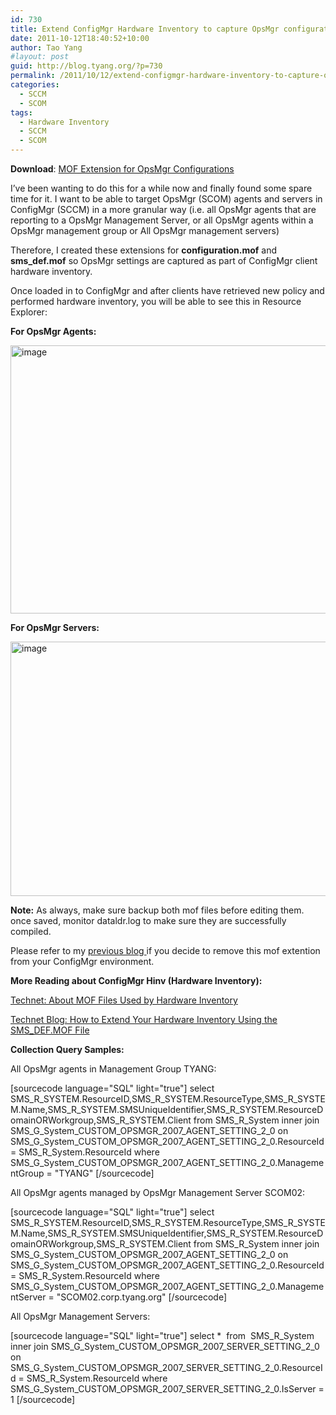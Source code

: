 ```yaml
---
id: 730
title: Extend ConfigMgr Hardware Inventory to capture OpsMgr configurations
date: 2011-10-12T18:40:52+10:00
author: Tao Yang
#layout: post
guid: http://blog.tyang.org/?p=730
permalink: /2011/10/12/extend-configmgr-hardware-inventory-to-capture-opsmgr-configurations/
categories:
  - SCCM
  - SCOM
tags:
  - Hardware Inventory
  - SCCM
  - SCOM
---
```

<strong>Download</strong>: <a href="http://blog.tyang.org/wp-content/uploads/2011/10/OpsMgr-2007-MOF.zip">MOF Extension for OpsMgr Configurations</a>

I’ve been wanting to do this for a while now and finally found some spare time for it. I want to be able to target OpsMgr (SCOM) agents and servers in ConfigMgr (SCCM) in a more granular way (i.e. all OpsMgr agents that are reporting to a OpsMgr Management Server, or all OpsMgr agents within a OpsMgr management group or All OpsMgr management servers)

Therefore, I created these extensions for <strong>configuration.mof</strong> and <strong>sms_def.mof</strong> so OpsMgr settings are captured as part of ConfigMgr client hardware inventory.

Once loaded in to ConfigMgr and after clients have retrieved new policy and performed hardware inventory, you will be able to see this in Resource Explorer:

<strong>For OpsMgr Agents:</strong>

<a href="http://blog.tyang.org/wp-content/uploads/2011/10/image13.png"><img style="background-image: none; padding-left: 0px; padding-right: 0px; display: inline; padding-top: 0px; border: 0px;" title="image" src="http://blog.tyang.org/wp-content/uploads/2011/10/image_thumb13.png" alt="image" width="580" height="429" border="0" /></a>

<strong>For OpsMgr Servers:</strong>

<a href="http://blog.tyang.org/wp-content/uploads/2011/10/image14.png"><img style="background-image: none; padding-left: 0px; padding-right: 0px; display: inline; padding-top: 0px; border: 0px;" title="image" src="http://blog.tyang.org/wp-content/uploads/2011/10/image_thumb14.png" alt="image" width="580" height="407" border="0" /></a>

<strong>Note:</strong> As always, make sure backup both mof files before editing them. once saved, monitor dataldr.log to make sure they are successfully compiled.

Please refer to my <a href="http://blog.tyang.org/2011/10/09/clean-up-old-hardware-inventory-data/">previous blog </a>if you decide to remove this mof extention from your ConfigMgr environment.

<strong>More Reading about ConfigMgr Hinv (Hardware Inventory):</strong>

<a href="http://technet.microsoft.com/en-us/library/bb632896.aspx">Technet: About MOF Files Used by Hardware Inventory</a>

<a href="http://blogs.technet.com/b/smsandmom/archive/2007/08/30/how-to-extend-your-hardware-inventory-using-the-sms-def-mof-file.aspx">Technet Blog: How to Extend Your Hardware Inventory Using the SMS_DEF.MOF File</a>

<strong>Collection Query Samples:</strong>

All OpsMgr agents in Management Group TYANG:

[sourcecode language="SQL" light="true"]
select SMS_R_SYSTEM.ResourceID,SMS_R_SYSTEM.ResourceType,SMS_R_SYSTEM.Name,SMS_R_SYSTEM.SMSUniqueIdentifier,SMS_R_SYSTEM.ResourceDomainORWorkgroup,SMS_R_SYSTEM.Client from SMS_R_System inner join SMS_G_System_CUSTOM_OPSMGR_2007_AGENT_SETTING_2_0 on SMS_G_System_CUSTOM_OPSMGR_2007_AGENT_SETTING_2_0.ResourceId = SMS_R_System.ResourceId where SMS_G_System_CUSTOM_OPSMGR_2007_AGENT_SETTING_2_0.ManagementGroup = "TYANG"
[/sourcecode]

All OpsMgr agents managed by OpsMgr Management Server SCOM02:

[sourcecode language="SQL" light="true"]
select SMS_R_SYSTEM.ResourceID,SMS_R_SYSTEM.ResourceType,SMS_R_SYSTEM.Name,SMS_R_SYSTEM.SMSUniqueIdentifier,SMS_R_SYSTEM.ResourceDomainORWorkgroup,SMS_R_SYSTEM.Client from SMS_R_System inner join SMS_G_System_CUSTOM_OPSMGR_2007_AGENT_SETTING_2_0 on SMS_G_System_CUSTOM_OPSMGR_2007_AGENT_SETTING_2_0.ResourceId = SMS_R_System.ResourceId where SMS_G_System_CUSTOM_OPSMGR_2007_AGENT_SETTING_2_0.ManagementServer = "SCOM02.corp.tyang.org"
[/sourcecode]

All OpsMgr Management Servers:

[sourcecode language="SQL" light="true"]
select *  from  SMS_R_System inner join SMS_G_System_CUSTOM_OPSMGR_2007_SERVER_SETTING_2_0 on SMS_G_System_CUSTOM_OPSMGR_2007_SERVER_SETTING_2_0.ResourceId = SMS_R_System.ResourceId where SMS_G_System_CUSTOM_OPSMGR_2007_SERVER_SETTING_2_0.IsServer = 1
[/sourcecode]
